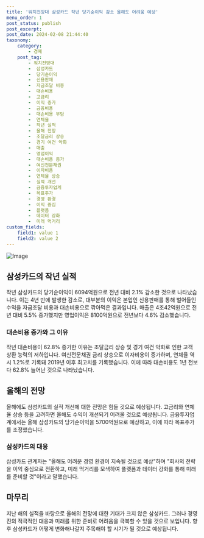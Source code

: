 ```yaml
---
title: '워치전망대 삼성카드 작년 당기순이익 감소 올해도 어려움 예상'
menu_order: 1
post_status: publish
post_excerpt: 
post_date: 2024-02-08 21:44:40
taxonomy:
    category:
        - 경제
    post_tag:
        - 워치전망대
        -  삼성카드
        -  당기순이익
        -  신용판매
        -  자금조달 비용
        -  대손비용
        -  고금리
        -  이익 증가
        -  금융비용
        -  대손비용 부담
        -  연체율
        -  작년 실적
        -  올해 전망
        -  조달금리 상승
        -  경기 여건 악화
        -  매출
        -  영업이익
        -  대손비용 증가
        -  여신전문채권
        -  이자비용
        -  연체율 상승
        -  실적 개선
        -  금융투자업계
        -  목표주가
        -  경영 환경
        -  이익 중심
        -  플랫폼
        -  데이터 강화
        -  미래 먹거리
custom_fields:
    field1: value 1
    field2: value 2
---
```


![Image](https://imgnews.pstatic.net/image/648/2024/02/08/0000023229_001_20240208165801653.jpg?type=w647)

## 삼성카드의 작년 실적
작년 삼성카드의 당기순이익이 6094억원으로 전년 대비 2.1% 감소한 것으로 나타났습니다. 이는 4년 만에 발생한 감소로, 대부분의 이익은 본업인 신용판매를 통해 벌어들인 수익을 자금조달 비용과 대손비용으로 깎아먹은 결과입니다. 매출은 4조42억원으로 전년 대비 5.5% 증가했지만 영업이익은 8100억원으로 전년보다 4.6% 감소했습니다.
### 대손비용 증가와 그 이유
작년 대손비용이 62.8% 증가한 이유는 조달금리 상승 및 경기 여건 악화로 인한 고객 상환 능력의 저하입니다. 여신전문채권 금리 상승으로 이자비용이 증가하며, 연체율 역시 1.2%로 기록돼 2019년 이후 최고치를 기록했습니다. 이에 따라 대손비용도 1년 전보다 62.8% 늘어난 것으로 나타났습니다.
## 올해의 전망
올해에도 삼성카드의 실적 개선에 대한 전망은 힘들 것으로 예상됩니다. 고금리와 연체율 상승 등을 고려하면 올해도 수익이 개선되기 어려울 것으로 예상됩니다. 금융투자업계에서는 올해 삼성카드의 당기순이익을 5700억원으로 예상하고, 이에 따라 목표주가를 조정했습니다.
### 삼성카드의 대응
삼성카드 관계자는 "올해도 어려운 경영 환경이 지속될 것으로 예상"하며 "회사의 전략을 이익 중심으로 전환하고, 미래 먹거리를 모색하여 플랫폼과 데이터 강화를 통해 미래를 준비할 것"이라고 말했습니다.
## 마무리
지난 해의 실적을 바탕으로 올해의 전망에 대한 기대가 크지 않은 삼성카드. 그러나 경영진의 적극적인 대응과 미래를 위한 준비로 어려움을 극복할 수 있을 것으로 보입니다. 향후 삼성카드가 어떻게 변화해나갈지 주목해야 할 시기가 될 것으로 예상됩니다.
